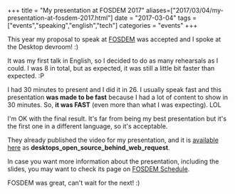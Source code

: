 +++
title = "My presentation at FOSDEM 2017"
aliases=["2017/03/04/my-presentation-at-fosdem-2017.html"]
date = "2017-03-04"
tags = ["events","speaking","english","tech"]
categories = "events"
+++

This year my proposal to speak at [FOSDEM](http://fosdem.org) was accepted and I
spoke at the Desktop devroom! :)

It was my first talk in English, so I decided to do as many rehearsals as I
could. I was 8 in total, but as expected, it was still a little bit faster than
expected. :P

I had 30 minutes to present and I did it in 26. I usually speak fast and this
presentation **was made to be fast** because I had a lot of content to show in
30 minutes. So, **it was FAST** (even more than what I was expecting). LOL

I'm OK with the final result. It's far from being my best presentation but it's
the first one in a different language, so it's acceptable.

They already published the video for my presentation, and it
is [available here](https://video.fosdem.org/2017/K.4.401/) as
**desktops\_open\_source\_behind\_web\_request**.

In case you want more information about the presentation, including the slides,
you may want to check its page
on
[FOSDEM Schedule](https://fosdem.org/2017/schedule/event/desktops_open_source_behind_web_request/).

FOSDEM was great, can't wait for the next! :)
